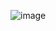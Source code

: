 ![image](https://github.com/vinicius457/Banco-de-Dados1/assets/142595078/8e2456b2-a835-4d4b-b8d8-2e5cb3121dbe)

